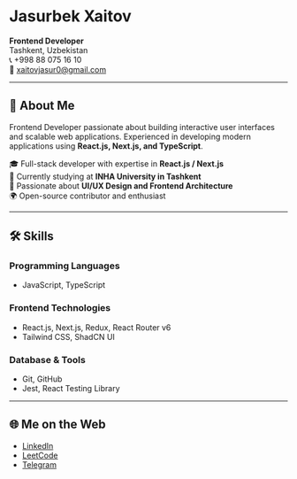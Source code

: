 # Jasurbek Xaitov

**Frontend Developer**  
Tashkent, Uzbekistan  
📞 +998 88 075 16 10  
📧 [xaitovjasur0@gmail.com](mailto:xaitovjasur0@gmail.com)  

---

## 👋 About Me
Frontend Developer passionate about building interactive user interfaces and scalable web applications. Experienced in developing modern applications using **React.js, Next.js, and TypeScript**.

🎓 Full-stack developer with expertise in **React.js / Next.js**  
🏢 Currently studying at **INHA University in Tashkent**  
🚀 Passionate about **UI/UX Design and Frontend Architecture**  
🌍 Open-source contributor and enthusiast  

---

## 🛠 Skills
### **Programming Languages**
- JavaScript, TypeScript

### **Frontend Technologies**
- React.js, Next.js, Redux, React Router v6
- Tailwind CSS, ShadCN UI

### **Database & Tools**
- Git, GitHub
- Jest, React Testing Library

---

## 🌐 Me on the Web
- [LinkedIn](https://www.linkedin.com/in/jasurkhaitov/)
- [LeetCode](https://leetcode.com/u/jasurkhaitov/)
- [Telegram](https://t.me/jasurkhaitov)
